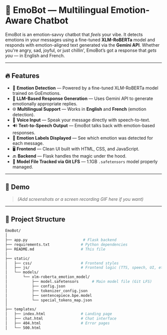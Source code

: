 # 🧠 EmoBot — Multilingual Emotion-Aware Chatbot

EmoBot is an emotion-savvy chatbot that *feels* your vibe. It detects emotions in your messages using a fine-tuned **XLM-RoBERTa** model and responds with emotion-aligned text generated via the **Gemini API**. Whether you're angry, sad, joyful, or just chillin', EmoBot’s got a response that *gets you* — in English and French.

---

## 🔥 Features

- 🎯 **Emotion Detection** — Powered by a fine-tuned XLM-RoBERTa model trained on GoEmotions.
- 💬 **LLM-Based Response Generation** — Uses Gemini API to generate emotionally appropriate replies.
- 🌐 **Multilingual Support** — Works in **English** and **French** (emotion detection).
- 🎤 **Voice Input** — Speak your message directly with speech-to-text.
- 🔊 **Text-to-Speech Output** — EmoBot talks back with emotion-based responses.
- 🧠 **Emotion Labels Displayed** — See which emotion was detected for each message.
- 🖥️ **Frontend** — Clean UI built with HTML, CSS, and JavaScript.
- 🔙 **Backend** — Flask handles the magic under the hood.
- 🧳 **Model File Tracked via Git LFS** — 1.1GB `.safetensors` model properly managed.

---

## 🚀 Demo

> _(Add screenshots or a screen recording GIF here if you want)_

---

## 📁 Project Structure

```bash
EmoBot/
│
├── app.py                         # Flask backend
├── requirements.txt              # Python dependencies
├── README.md                     # This file
│
├── static/
│   ├── css/                      # Frontend styles
│   ├── js/                       # Frontend logic (TTS, speech, UI, etc.)
│   └── models/
│       └── xlm-roberta_emotion_model/
│           ├── model.safetensors      # Main model file (Git LFS)
│           ├── config.json
│           ├── tokenizer_config.json
│           ├── sentencepiece.bpe.model
│           └── special_tokens_map.json
│
├── templates/
│   ├── index.html                # Landing page
│   ├── chat.html                 # Chat interface
│   ├── 404.html                  # Error pages
│   └── 500.html

